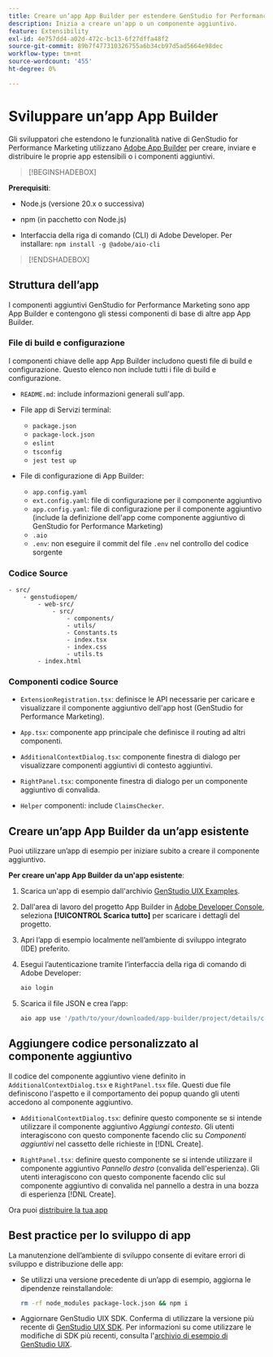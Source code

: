```yaml
---
title: Creare un’app App Builder per estendere GenStudio for Performance Marketing
description: Inizia a creare un'app o un componente aggiuntivo.
feature: Extensibility
exl-id: 4e757dd4-a02d-472c-bc13-6f27dffa48f2
source-git-commit: 89b7f477310326755a6b34cb97d5ad5664e98dec
workflow-type: tm+mt
source-wordcount: '455'
ht-degree: 0%

---
```


# Sviluppare un’app App Builder

Gli sviluppatori che estendono le funzionalità native di GenStudio for Performance Marketing utilizzano [Adobe App Builder](https://developer.adobe.com/app-builder/) per creare, inviare e distribuire le proprie app estensibili o i componenti aggiuntivi.

>[!BEGINSHADEBOX]

**Prerequisiti**:

* Node.js (versione 20.x o successiva)

* npm (in pacchetto con Node.js)

* Interfaccia della riga di comando (CLI) di Adobe Developer. Per installare: `npm install -g @adobe/aio-cli`

>[!ENDSHADEBOX]

## Struttura dell’app

I componenti aggiuntivi GenStudio for Performance Marketing sono app App Builder e contengono gli stessi componenti di base di altre app App Builder.

### File di build e configurazione

I componenti chiave delle app App Builder includono questi file di build e configurazione. Questo elenco non include tutti i file di build e configurazione.

* `README.md`: include informazioni generali sull&#39;app.

* File app di Servizi terminal:

   * `package.json`
   * `package-lock.json`
   * `eslint`
   * `tsconfig`
   * `jest test up`

* File di configurazione di App Builder:

   * `app.config.yaml`
   * `ext.config.yaml`: file di configurazione per il componente aggiuntivo
   * `app.config.yaml`: file di configurazione per il componente aggiuntivo (include la definizione dell&#39;app come componente aggiuntivo di GenStudio for Performance Marketing)
   * `.aio`
   * `.env`: non eseguire il commit del file `.env` nel controllo del codice sorgente

### Codice Source

```
- src/
    - genstudiopem/
        - web-src/
            - src/
                - components/
                - utils/
                - Constants.ts
                - index.tsx
                - index.css
                - utils.ts
        - index.html
```

### Componenti codice Source

* `ExtensionRegistration.tsx`: definisce le API necessarie per caricare e visualizzare il componente aggiuntivo dell&#39;app host (GenStudio for Performance Marketing).

* `App.tsx`: componente app principale che definisce il routing ad altri componenti.

* `AdditionalContextDialog.tsx`: componente finestra di dialogo per visualizzare componenti aggiuntivi di contesto aggiuntivi.

* `RightPanel.tsx`: componente finestra di dialogo per un componente aggiuntivo di convalida.

* `Helper` componenti: include `ClaimsChecker`.

## Creare un’app App Builder da un’app esistente

Puoi utilizzare un’app di esempio per iniziare subito a creare il componente aggiuntivo.

**Per creare un&#39;app App Builder da un&#39;app esistente**:

1. Scarica un&#39;app di esempio dall&#39;archivio [GenStudio UIX Examples](https://github.com/adobe/genstudio-uix-examples).

1. Dall&#39;area di lavoro del progetto App Builder in [Adobe Developer Console](https://developer.adobe.com/console/), seleziona **[!UICONTROL Scarica tutto]** per scaricare i dettagli del progetto.

1. Apri l’app di esempio localmente nell’ambiente di sviluppo integrato (IDE) preferito.

1. Esegui l’autenticazione tramite l’interfaccia della riga di comando di Adobe Developer:

   ```bash
   aio login
   ```

1. Scarica il file JSON e crea l’app:

   ```bash
   aio app use '/path/to/your/downloaded/app-builder/project/details/config.json'
   ```

## Aggiungere codice personalizzato al componente aggiuntivo

Il codice del componente aggiuntivo viene definito in `AdditionalContextDialog.tsx` e `RightPanel.tsx` file. Questi due file definiscono l&#39;aspetto e il comportamento dei popup quando gli utenti accedono al componente aggiuntivo.

* `AdditionalContextDialog.tsx`: definire questo componente se si intende utilizzare il componente aggiuntivo _Aggiungi contesto_. Gli utenti interagiscono con questo componente facendo clic su _Componenti aggiuntivi_ nel cassetto delle richieste in [!DNL Create].

* `RightPanel.tsx`: definire questo componente se si intende utilizzare il componente aggiuntivo _Pannello destro_ (convalida dell&#39;esperienza). Gli utenti interagiscono con questo componente facendo clic sul componente aggiuntivo di convalida nel pannello a destra in una bozza di esperienza [!DNL Create].

Ora puoi [distribuire la tua app](deploy-app.md)

## Best practice per lo sviluppo di app

La manutenzione dell’ambiente di sviluppo consente di evitare errori di sviluppo e distribuzione delle app:

* Se utilizzi una versione precedente di un’app di esempio, aggiorna le dipendenze reinstallandole:

  ```bash
  rm -rf node_modules package-lock.json && npm i
  ```

* Aggiornare GenStudio UIX SDK. Conferma di utilizzare la versione più recente di [GenStudio UIX SDK](https://github.com/adobe/genstudio-uix-sdk). Per informazioni su come utilizzare le modifiche di SDK più recenti, consulta l&#39;[archivio di esempio di GenStudio UIX](https://github.com/adobe/genstudio-uix-examples).
